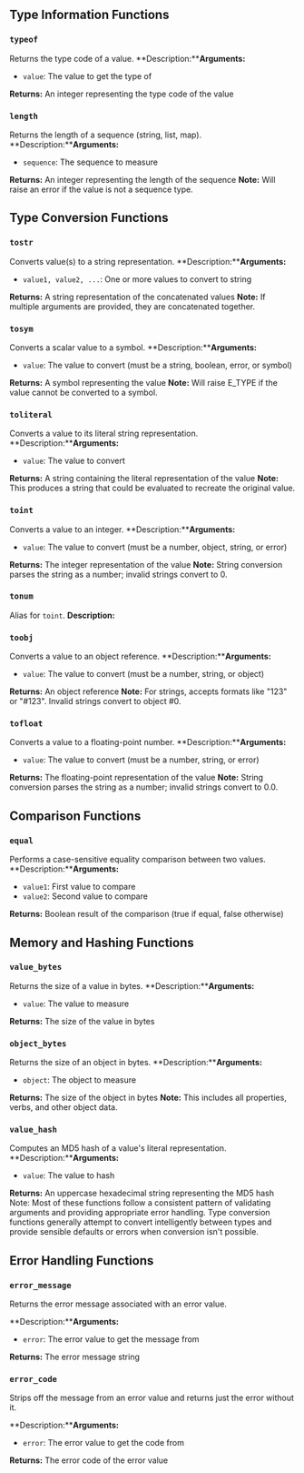 ## Type Information Functions

### `typeof`

Returns the type code of a value.
**Description:****Arguments:**

- `value`: The value to get the type of

**Returns:** An integer representing the type code of the value

### `length`

Returns the length of a sequence (string, list, map).
**Description:****Arguments:**

- `sequence`: The sequence to measure

**Returns:** An integer representing the length of the sequence
**Note:** Will raise an error if the value is not a sequence type.

## Type Conversion Functions

### `tostr`

Converts value(s) to a string representation.
**Description:****Arguments:**

- `value1, value2, ...`: One or more values to convert to string

**Returns:** A string representation of the concatenated values
**Note:** If multiple arguments are provided, they are concatenated together.

### `tosym`

Converts a scalar value to a symbol.
**Description:****Arguments:**

- `value`: The value to convert (must be a string, boolean, error, or symbol)

**Returns:** A symbol representing the value
**Note:** Will raise E_TYPE if the value cannot be converted to a symbol.

### `toliteral`

Converts a value to its literal string representation.
**Description:****Arguments:**

- `value`: The value to convert

**Returns:** A string containing the literal representation of the value
**Note:** This produces a string that could be evaluated to recreate the original value.

### `toint`

Converts a value to an integer.
**Description:****Arguments:**

- `value`: The value to convert (must be a number, object, string, or error)

**Returns:** The integer representation of the value
**Note:** String conversion parses the string as a number; invalid strings convert to 0.

### `tonum`

Alias for `toint`. **Description:**

### `toobj`

Converts a value to an object reference.
**Description:****Arguments:**

- `value`: The value to convert (must be a number, string, or object)

**Returns:** An object reference
**Note:** For strings, accepts formats like "123" or "#123". Invalid strings convert to object #0.

### `tofloat`

Converts a value to a floating-point number.
**Description:****Arguments:**

- `value`: The value to convert (must be a number, string, or error)

**Returns:** The floating-point representation of the value
**Note:** String conversion parses the string as a number; invalid strings convert to 0.0.

## Comparison Functions

### `equal`

Performs a case-sensitive equality comparison between two values.
**Description:****Arguments:**

- `value1`: First value to compare
- `value2`: Second value to compare

**Returns:** Boolean result of the comparison (true if equal, false otherwise)

## Memory and Hashing Functions

### `value_bytes`

Returns the size of a value in bytes.
**Description:****Arguments:**

- `value`: The value to measure

**Returns:** The size of the value in bytes

### `object_bytes`

Returns the size of an object in bytes.
**Description:****Arguments:**

- `object`: The object to measure

**Returns:** The size of the object in bytes
**Note:** This includes all properties, verbs, and other object data.

### `value_hash`

Computes an MD5 hash of a value's literal representation.
**Description:****Arguments:**

- `value`: The value to hash

**Returns:** An uppercase hexadecimal string representing the MD5 hash
Note: Most of these functions follow a consistent pattern of validating arguments and providing appropriate error
handling. Type conversion functions generally attempt to convert intelligently between types and provide sensible
defaults or errors when conversion isn't possible.

## Error Handling Functions

### `error_message`

Returns the error message associated with an error value.

**Description:****Arguments:**

- `error`: The error value to get the message from

**Returns:** The error message string

### `error_code`

Strips off the message from an error value and returns just the error without it.

**Description:****Arguments:**

- `error`: The error value to get the code from

**Returns:** The error code of the error value

